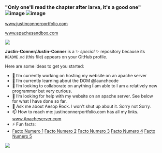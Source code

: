 ### "Only one'll read the chapter after larva, it's a good one" ![image](https://user-images.githubusercontent.com/122805784/218510316-b9583deb-c6de-4ff2-9b3a-87eb0ecef16f.png) ![image](https://user-images.githubusercontent.com/122805784/218510476-b5354eff-d116-48b0-bc33-6f90472d43e7.png)
www.justinconnerportfolio.com

www.apachesandbox.com

<!--

![](https://komarev.com/ghpvc/?username=your-github-username&color=brightgreen)
![](https://komarev.com/ghpvc/?username=your-github-username&style=flat-square)  -->
![](https://komarev.com/ghpvc/?username=Justin-Conner&color=brightgreen&style=flat-square&label=PROFILE+PEEPERS )

**Justin-Conner/Justin-Conner** is a ✨ _special_ ✨ repository because its `README.md` (this file) appears on your GitHub profile.

Here are some ideas to get you started:

- 🔭 I’m currently working on hosting my website on an apache server
- 🌱 I’m currently learning about the DOM @launchcode
- 👯 I’m looking to collaborate on anything I am able to I am a relatively new programmer but very curious.
- 🤔 I’m looking for help with my website on an apache server. See below for what I have done so far. 
- 💬 Ask me about Aesop Rock. I won't shut up about it. Sorry not Sorry.
- 📫 How to reach me: justinconnerportfolio.com has all my links. www.Apacheserver.com
- ⚡ Fun facts: 
- [Facto Numero 1](https://drive.google.com/file/d/1-QsGtcfW0xEQgbXLZyRvL28q1nLPo816/view?usp=share_link)
  [Facto Numero 2](https://drive.google.com/file/d/1lqvKfzPFUr9TOJXsbkr9tcdddfDBFxtY/view?usp=share_link)
  [Facto Numero 3](https://drive.google.com/file/d/1bkSCTMVudhs_jWIh9Vd1oOT9N59bz6uJ/view?usp=share_link)
  [Facto Numero 4](https://drive.google.com/file/d/14C7ztWOXHf23455GwgvD-8hTqvZNd9cL/view?usp=sharing)
  [Facto Numero 5](https://drive.google.com/file/d/161TZCzG3IUBewsknDx3Ox_4vA3XRQJa6/view?usp=share_link)

![](https://hit.yhype.me/github/profile?user_id=122805784)

